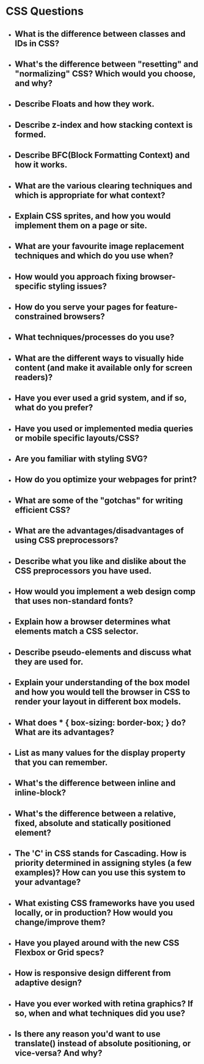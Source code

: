 # CSS Questions
* ## What is the difference between classes and IDs in CSS?
* ## What's the difference between "resetting" and "normalizing" CSS? Which would you choose, and why?
* ## Describe Floats and how they work.
* ## Describe z-index and how stacking context is formed.
* ## Describe BFC(Block Formatting Context) and how it works.
* ## What are the various clearing techniques and which is appropriate for what context?
* ## Explain CSS sprites, and how you would implement them on a page or site.
* ## What are your favourite image replacement techniques and which do you use when?
* ## How would you approach fixing browser-specific styling issues?
* ## How do you serve your pages for feature-constrained browsers?
* ## What techniques/processes do you use?
* ## What are the different ways to visually hide content (and make it available only for screen readers)?
* ## Have you ever used a grid system, and if so, what do you prefer?
* ## Have you used or implemented media queries or mobile specific layouts/CSS?
* ## Are you familiar with styling SVG?
* ## How do you optimize your webpages for print?
* ## What are some of the "gotchas" for writing efficient CSS?
* ## What are the advantages/disadvantages of using CSS preprocessors?
* ## Describe what you like and dislike about the CSS preprocessors you have used.
* ## How would you implement a web design comp that uses non-standard fonts?
* ## Explain how a browser determines what elements match a CSS selector.
* ## Describe pseudo-elements and discuss what they are used for.
* ## Explain your understanding of the box model and how you would tell the browser in CSS to render your layout in different box models.
* ## What does * { box-sizing: border-box; } do? What are its advantages?
* ## List as many values for the display property that you can remember.
* ## What's the difference between inline and inline-block?
* ## What's the difference between a relative, fixed, absolute and statically positioned element?
* ## The 'C' in CSS stands for Cascading. How is priority determined in assigning styles (a few examples)? How can you use this system to your advantage?
* ## What existing CSS frameworks have you used locally, or in production? How would you change/improve them?
* ## Have you played around with the new CSS Flexbox or Grid specs?
* ## How is responsive design different from adaptive design?
* ## Have you ever worked with retina graphics? If so, when and what techniques did you use?
* ## Is there any reason you'd want to use translate() instead of absolute positioning, or vice-versa? And why?
